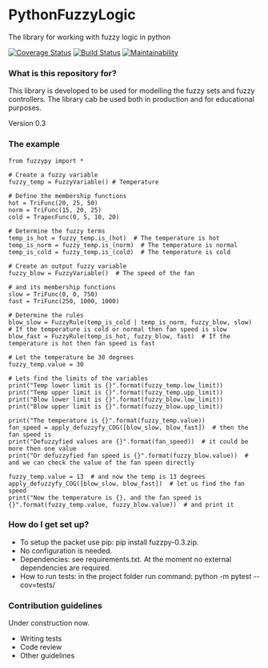 # PythonFuzzyLogic
The library for working with fuzzy logic in python

[![Coverage Status](https://coveralls.io/repos/github/alsprogrammer/PythonFuzzyLogic/badge.svg?branch=master)](https://coveralls.io/github/alsprogrammer/PythonFuzzyLogic?branch=master)
[![Build Status](https://travis-ci.org/alsprogrammer/PythonFuzzyLogic.svg?branch=master)](https://travis-ci.org/alsprogrammer/PythonFuzzyLogic)
[![Maintainability](https://api.codeclimate.com/v1/badges/0e2daeaf81fad51863fb/maintainability)](https://codeclimate.com/github/alsprogrammer/PythonFuzzyLogic/maintainability)

### What is this repository for? ###

This library is developed to be used for modelling the fuzzy sets and fuzzy controllers. The library cab be used both
in production and for educational purposes.

Version 0.3

### The example ###

    from fuzzypy import *

    # Create a fuzzy variable
    fuzzy_temp = FuzzyVariable() # Temperature

    # Define the membership functions
    hot = TriFunc(20, 25, 50)
    norm = TriFunc(15, 20, 25)
    cold = TrapecFunc(0, 5, 10, 20)

    # Determine the fuzzy terms
    temp_is_hot = fuzzy_temp.is_(hot)  # The temperature is hot
    temp_is_norm = fuzzy_temp.is_(norm)  # The temperature is normal
    temp_is_cold = fuzzy_temp.is_(cold)  # The temperature is cold

    # Create an output fuzzy variable
    fuzzy_blow = FuzzyVariable()  # The speed of the fan

    # and its membership functions
    slow = TriFunc(0, 0, 750)
    fast = TriFunc(250, 1000, 1000)

    # Determine the rules
    blow_slow = FuzzyRule(temp_is_cold | temp_is_norm, fuzzy_blow, slow)  # If the temperature is cold or normal then fan speed is slow
    blow_fast = FuzzyRule(temp_is_hot, fuzzy_blow, fast)  # If the temperature is hot then fan speed is fast

    # Let the temperature be 30 degrees
    fuzzy_temp.value = 30

    # Lets find the limits of the variables
    print("Temp lower limit is {}".format(fuzzy_temp.low_limit))
    print("Temp upper limit is {}".format(fuzzy_temp.upp_limit))
    print("Blow lower limit is {}".format(fuzzy_blow.low_limit))
    print("Blow upper limit is {}".format(fuzzy_blow.upp_limit))

    print("The temperature is {}".format(fuzzy_temp.value))
    fan_speed = apply_defuzzyfy_COG([blow_slow, blow_fast])  # then the fan speed is
    print("Defuzzyfied values are {}".format(fan_speed))  # it could be more then one value
    print("Or defuzzyfied fan speed is {}".format(fuzzy_blow.value))  # and we can check the value of the fan speen directly

    fuzzy_temp.value = 13  # and now the temp is 13 degrees
    apply_defuzzyfy_COG([blow_slow, blow_fast])  # let us find the fan speed
    print("Now the temperature is {}, and the fan speed is {}".format(fuzzy_temp.value, fuzzy_blow.value))  # and print it


### How do I get set up? ###

* To setup the packet use pip: pip install fuzzpy-0.3.zip.
* No configuration is needed.
* Dependencies: see requirements.txt. At the moment no external dependencies are required.
* How to run tests: in the project folder run command: python -m pytest --cov=tests/

### Contribution guidelines ###

Under construction now.
* Writing tests
* Code review
* Other guidelines
